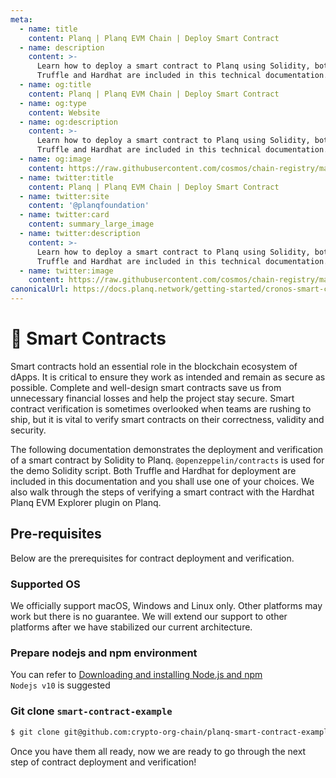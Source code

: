 ```yaml
---
meta:
  - name: title
    content: Planq | Planq EVM Chain | Deploy Smart Contract
  - name: description
    content: >-
      Learn how to deploy a smart contract to Planq using Solidity, both
      Truffle and Hardhat are included in this technical documentation.
  - name: og:title
    content: Planq | Planq EVM Chain | Deploy Smart Contract
  - name: og:type
    content: Website
  - name: og:description
    content: >-
      Learn how to deploy a smart contract to Planq using Solidity, both
      Truffle and Hardhat are included in this technical documentation.
  - name: og:image
    content: https://raw.githubusercontent.com/cosmos/chain-registry/master/planq/images/planq.png
  - name: twitter:title
    content: Planq | Planq EVM Chain | Deploy Smart Contract
  - name: twitter:site
    content: '@planqfoundation'
  - name: twitter:card
    content: summary_large_image
  - name: twitter:description
    content: >-
      Learn how to deploy a smart contract to Planq using Solidity, both
      Truffle and Hardhat are included in this technical documentation.
  - name: twitter:image
    content: https://raw.githubusercontent.com/cosmos/chain-registry/master/planq/images/planq.png
canonicalUrl: https://docs.planq.network/getting-started/cronos-smart-contract.html
---
```


# 📃 Smart Contracts

Smart contracts hold an essential role in the blockchain ecosystem of dApps. It is critical to ensure they work as intended and remain as secure as possible. Complete and well-design smart contracts save us from unnecessary financial losses and help the project stay secure. Smart contract verification is sometimes overlooked when teams are rushing to ship, but it is vital to verify smart contracts on their correctness, validity and security.&#x20;

The following documentation demonstrates the deployment and verification of a smart contract by Solidity to Planq. `@openzeppelin/contracts` is used for the demo Solidity script. Both Truffle and Hardhat for deployment are included in this documentation and you shall use one of your choices. We also walk through the steps of verifying a smart contract with the Hardhat Planq EVM Explorer plugin on Planq. &#x20;

## Pre-requisites

Below are the prerequisites for contract deployment and verification.&#x20;

### Supported OS

We officially support macOS, Windows and Linux only. Other platforms may work but there is no guarantee. We will extend our support to other platforms after we have stabilized our current architecture.

### Prepare nodejs and npm environment

You can refer to [Downloading and installing Node.js and npm](https://docs.npmjs.com/downloading-and-installing-node-js-and-npm)\
`Nodejs v10` is suggested

### Git clone `smart-contract-example`

```bash
$ git clone git@github.com:crypto-org-chain/planq-smart-contract-example.git
```



Once you have them all ready, now we are ready to go through the next step of contract deployment and verification!

###

